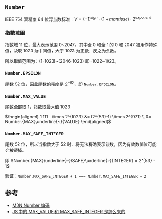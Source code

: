 ## `Number`

IEEE 754 双精度 64 位浮点数标准：$V = (-1)^{sign} \cdot (1 + mantissa) \cdot 2^{exponent}$

### 指数范围

指数域 11 位，最大表示范围 0~2047。其中全 0 和全 1 的 0 和 2047 被用作特殊值，故取 1023 为中间值，大于 1023 为正数，反之为负数。

所以取值范围为：(1-1023)\~(2046-1023) 即 -1022\~1023。

### `Number.EPSILON`

尾数 52 位，因此尾数的精度是 $2^{-52}$，即 `Number.EPSILON`。

### `Number.MAX_VALUE`

尾数全部取 1，指数取最大值 1023：

$\begin{aligned}
1.111...\times 2^{1023} &= (2^{53}-1) \times 2^{971} \\
&= Number.{MAX}\underline{~}{VALUE}
\end{aligned}$

### `Number.MAX_SAFE_INTEGER`

尾数 52 位，所以当指数大于 52 时，将无法精确表示该数，因为有效数值位可能会被截掉。

即 $Number.{MAX}\underline{~}{SAFE}\underline{~}{INTEGER} = 2^{53} - 1$

验证：`Number.MAX_SAFE_INTEGER + 1 === Number.MAX_SAFE_INTEGER + 2`


## 参考
- [MDN Number 编码](https://developer.mozilla.org/zh-CN/docs/Web/JavaScript/Reference/Global_Objects/Number#number_%E7%BC%96%E7%A0%81)
- [JS 中的 MAX_VALUE 和 MAX_SAFE_INTEGER 是怎么来的](https://juejin.cn/post/6844904175000616967)
